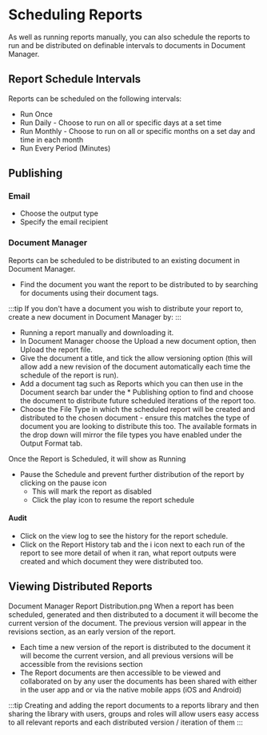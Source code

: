 # Scheduling Reports
As well as running reports manually, you can also schedule the reports to run and be distributed on definable intervals to documents in Document Manager.

## Report Schedule Intervals
Reports can be scheduled on the following intervals:

* Run Once
* Run Daily - Choose to run on all or specific days at a set time
* Run Monthly - Choose to run on all or specific months on a set day and time in each month
* Run Every Period (Minutes)

## Publishing
### Email
* Choose the output type
* Specify the email recipient

### Document Manager
Reports can be scheduled to be distributed to an existing document in Document Manager.
* Find the document you want the report to be distributed to by searching for documents using their document tags.

:::tip
If you don't have a document you wish to distribute your report to, create a new document in Document Manager by:
:::

* Running a report manually and downloading it.
* In Document Manager choose the Upload a new document option, then Upload the report file.
* Give the document a title, and tick the allow versioning option (this will allow add a new revision of the document automatically each time the schedule of the report is run).
* Add a document tag such as Reports which you can then use in the Document search bar under the * Publishing option to find and choose the document to distribute future scheduled iterations of the report too.
* Choose the File Type in which the scheduled report will be created and distributed to the chosen document - ensure this matches the type of document you are looking to distribute this too.
The available formats in the drop down will mirror the file types you have enabled under the Output Format tab.

Once the Report is Scheduled, it will show as Running
* Pause the Schedule and prevent further distribution of the report by clicking on the pause icon
    * This will mark the report as disabled
    * Click the play icon to resume the report schedule

#### Audit
* Click on the view log to see the history for the report schedule.
* Click on the Report History tab and the i icon next to each run of the report to see more detail of when it ran, what report outputs were created and which document they were distributed too.

## Viewing Distributed Reports
Document Manager Report Distribution.png
When a report has been scheduled, generated and then distributed to a document it will become the current version of the document. The previous version will appear in the revisions section, as an early version of the report.
* Each time a new version of the report is distributed to the document it will become the current version, and all previous versions will be accessible from the revisions section
* The Report documents are then accessible to be viewed and collaborated on by any user the documents has been shared with either in the user app and or via the native mobile apps (iOS and Android)

:::tip
Creating and adding the report documents to a reports library and then sharing the library with users, groups and roles will allow users easy access to all relevant reports and each distributed version / iteration of them
:::

<!-- https://wiki.hornbill.com/index.php?title=Report_Scheduling -->